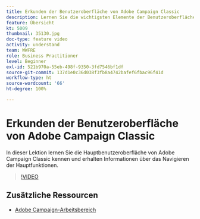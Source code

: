 ```yaml
---
title: Erkunden der Benutzeroberfläche von Adobe Campaign Classic
description: Lernen Sie die wichtigsten Elemente der Benutzeroberfläche von Adobe Campaign Classic kennen und erfahren Sie, wie Sie zu den wichtigsten Funktionen navigieren.
feature: Übersicht
kt: 5009
thumbnail: 35130.jpg
doc-type: feature video
activity: understand
team: WWFRE
role: Business Practitioner
level: Beginner
exl-id: 521b970a-55eb-498f-9350-3fd7546bf1df
source-git-commit: 137d1e0c36d038f3fb8a4742bafef6fbac96f41d
workflow-type: ht
source-wordcount: '66'
ht-degree: 100%

---
```


# Erkunden der Benutzeroberfläche von Adobe Campaign Classic

In dieser Lektion lernen Sie die Hauptbenutzeroberfläche von Adobe Campaign Classic kennen und erhalten Informationen über das Navigieren der Hauptfunktionen.

>[!VIDEO](https://video.tv.adobe.com/v/35130?quality=12)

## Zusätzliche Ressourcen

* [Adobe Campaign-Arbeitsbereich](https://docs.adobe.com/content/help/de-DE/campaign-classic/using/getting-started/starting-with-adobe-campaign/adobe-campaign-workspace.html)
